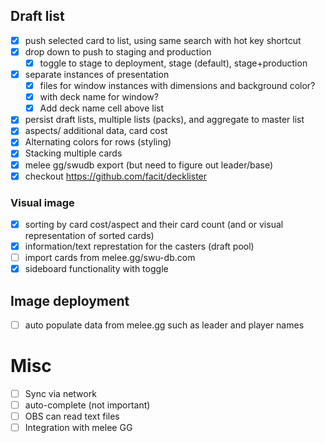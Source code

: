 ## Draft list
- [x] push selected card to list, using same search with hot key shortcut
- [x] drop down to push to staging and production
  - [x] toggle to stage to deployment, stage (default), stage+production
- [x] separate instances of presentation
  - [x] files for window instances with dimensions and background color?
  - [x] with deck name for window?
  - [x] Add deck name cell above list
- [x] persist draft lists, multiple lists (packs), and aggregate to master list
- [x] aspects/ additional data, card cost
- [x] Alternating colors for rows (styling)
- [x] Stacking multiple cards
- [x] melee gg/swudb export (but need to figure out leader/base)
- [x] checkout https://github.com/facit/decklister
### Visual image
- [x] sorting by card cost/aspect and their card count (and or visual representation of sorted cards)
- [x] information/text represtation for the casters (draft pool)
- [ ] import cards from melee.gg/swu-db.com
- [x] sideboard functionality with toggle

## Image deployment
- [ ] auto populate data from melee.gg such as leader and player names
# Misc
- [ ] Sync via network
- [ ] auto-complete (not important)
- [ ] OBS can read text files
- [ ] Integration with melee GG

